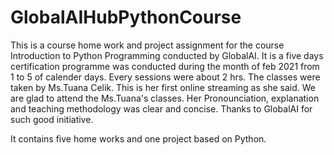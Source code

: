 # GlobalAIHubPythonCourse

This is a course home work and project assignment for the course Introduction to Python Programming 
conducted by GlobalAI. It is a five days certification programme was conducted during the month of feb 2021 from 1 to 5 of calender days.
Every sessions were about 2 hrs. The classes were taken by Ms.Tuana Celik. This is her first online streaming as she said.
We are glad to attend the Ms.Tuana's classes. Her Pronounciation, explanation and teaching methodology was clear and concise.
Thanks to GlobalAI for such good initiative.

It contains five home works and one project based on Python.
